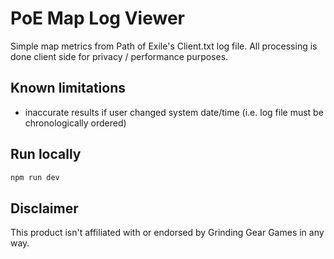 # PoE Map Log Viewer

Simple map metrics from Path of Exile's Client.txt log file. All processing is done client side for privacy / performance purposes.

## Known limitations
- inaccurate results if user changed system date/time (i.e. log file must be chronologically ordered)

## Run locally

```bash
npm run dev
``` 

## Disclaimer
This product isn't affiliated with or endorsed by Grinding Gear Games in any way.